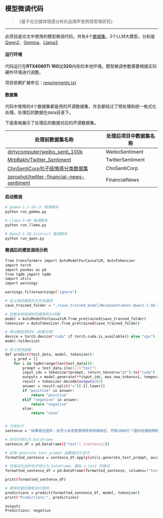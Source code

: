 ## 模型微调代码

> 《基于社交媒体情感分析的品牌声誉舆情管理研究》

------

此项目是论文中使用的模型微调代码，共有4个[数据集](#数据集)，3个LLM大模型，分别是[Qwen2](https://github.com/QwenLM/Qwen2?tab=readme-ov-file)、[Gemma](https://github.com/google-deepmind/gemma)、[Llama3](https://github.com/meta-llama/llama3)



#### 运行环境

代码运行在**RTX4060Ti 16G**加**32G**内存的本地环境。模型微调参数需要根据实际硬件环境进行调整。

项目依赖扩展参见：[requirements.txt](requirements.txt)



#### 数据集

代码中使用的4个数据集都是用的开源数据集，并且都经过了预处理和统一格式化处理。处理后的数据在data目录下。

下面表格展示了处理后的数据对应的开源数据集。

| 处理前数据集名称                                             | 处理后项目中数据集名称 |
| ------------------------------------------------------------ | ---------------------- |
| [dirtycomputer/weibo_senti_100k](https://huggingface.co/datasets/dirtycomputer/weibo_senti_100k) | WeiboSentiment         |
| [MrbBakh/Twitter_Sentiment](https://huggingface.co/datasets/MrbBakh/Twitter_Sentiment)       | TwitterSentiment       |
| [ChnSentiCorp句子级情感分类数据集](https://www.luge.ai/#/luge/dataDetail?id=25) | ChnSentiCorp           |
| [zeroshot/twitter-financial-news-sentiment](https://huggingface.co/datasets/zeroshot/twitter-financial-news-sentiment) | FinancialNews          |

#### 启动微调

```bash
# gemma-1.1-2b-it 微调脚本
python run_gemma.py

# Llama-3-8B 微调脚本
python run_llama.py

# Qwen2-1.5B-Instruct 微调脚本
python run_qwen.py
```



#### 微调后的模型调用示例
```bash
from transformers import AutoModelForCausalLM, AutoTokenizer
import torch
import pandas as pd
from tqdm import tqdm
import utils
import warnings

warnings.filterwarnings("ignore")

# 定义保存模型的文件夹路径
save_trained_folder = "./save_trained_model/WeiboSentiment-Qwen2-1.5B-Instruct"

# 加载本地微调好的模型和分词器
model = AutoModelForCausalLM.from_pretrained(save_trained_folder)
tokenizer = AutoTokenizer.from_pretrained(save_trained_folder)

# 移动模型到GPU（如果可用）
device = torch.device("cuda" if torch.cuda.is_available() else "cpu")
model.to(device)

# 定义预测函数
def predict(test_data, model, tokenizer):
    y_pred = []
    for i in tqdm(range(len(test_data))):
        prompt = test_data.iloc[i]["text"]
        input_ids = tokenizer(prompt, return_tensors="pt").to("cuda")
        outputs = model.generate(**input_ids, max_new_tokens=1, temperature=0.001, do_sample=True)
        result = tokenizer.decode(outputs[0])
        answer = result.split("=")[-1].lower()
        if "positive" in answer:
            return "positive"
        elif "negative" in answer:
            return "negative"
        else:
            return "none"


# 示例句子
sentence = "如果是在国外：处罚小米恶意营销带来网络效应，罚款1000万？国内处理就随随便便找个个人顶包完事了"

# 将句子转化为 DataFrame
sentence_df = pd.DataFrame({"text": [sentence]})

# 应用 generate_test_prompt 函数格式化句子
formatted_sentence = sentence_df.apply(utils.generate_test_prompt, axis=1)

# 将格式化后的句子转化为 DataFrame，模拟 x_test 的格式
formatted_sentence_df = pd.DataFrame(formatted_sentence, columns=["text"])

print(formatted_sentence_df)

# 使用加载的模型进行预测
predictions = predict(formatted_sentence_df, model, tokenizer)
print("Predictions:", predictions)

```

```
outputs
Predictions: negative
```


